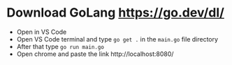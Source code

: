 # Download GoLang https://go.dev/dl/
- Open in VS Code 
- Open VS Code terminal and type `go get .` in the `main.go` file directory
- After that type `go run main.go`
- Open chrome and paste the link http://localhost:8080/
